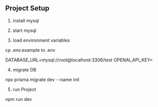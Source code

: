## Project Setup

1. install mysql

2. start mysql

3. load environment variables

cp .env.example to .env

DATABASE_URL=mysql://root@localhost:3306/test
OPENAI_API_KEY=<your-own-openai-api-key>

4. migrate DB

npx prisma migrate dev --name init

5. run Project

npm run dev
